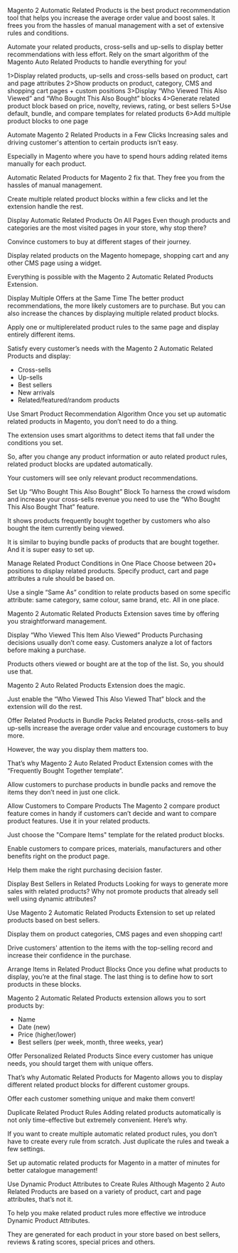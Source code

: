 Magento 2 Automatic Related Products is the best product recommendation tool that helps you increase the average order value and boost sales. It frees you from the hassles of manual management with a set of extensive rules and conditions.

Automate your related products, cross-sells and up-sells to display better recommendations with less effort. Rely on the smart algorithm of the Magento Auto Related Products to handle everything for you!

1>Display related products, up-sells and cross-sells based on product, cart and page attributes
2>Show products on product, category, CMS and shopping cart pages + custom positions
3>Display “Who Viewed This Also Viewed” and “Who Bought This Also Bought” blocks
4>Generate related product block based on price, novelty, reviews, rating, or best sellers
5>Use default, bundle, and compare templates for related products
6>Add multiple product blocks to one page

Automate Magento 2 Related Products in a Few Clicks
Increasing sales and driving customer's attention to certain products isn’t easy.

Especially in Magento where you have to spend hours adding related items manually for each product.

Automatic Related Products for Magento 2 fix that. They free you from the hassles of manual management.

Create multiple related product blocks within a few clicks and let the extension handle the rest.


Display Automatic Related Products On All Pages
Even though products and categories are the most visited pages in your store, why stop there?

Convince customers to buy at different stages of their journey.

Display related products on the Magento homepage, shopping cart and any other CMS page using a widget.

Everything is possible with the Magento 2 Automatic Related Products Extension. 


Display Multiple Offers at the Same Time
The better product recommendations, the more likely customers are to purchase. But you can also increase the chances by displaying multiple related product blocks.

Apply one or multiplerelated product rules to the same page and display entirely different items.

Satisfy every customer’s needs with the Magento 2 Automatic Related Products and display:

- Cross-sells
- Up-sells
- Best sellers
- New arrivals
- Related/featured/random products


Use Smart Product Recommendation Algorithm
Once you set up automatic related products in Magento, you don’t need to do a thing. 

The extension uses smart algorithms to detect items that fall under the conditions you set.

So, after you change any product information or auto related product rules, related product blocks are updated automatically.

Your customers will see only relevant product recommendations.

Set Up “Who Bought This Also Bought” Block
To harness the crowd wisdom and increase your cross-sells revenue you need to use the “Who Bought This Also Bought That” feature.

It shows products frequently bought together by customers who also bought the item currently being viewed.

It is similar to buying bundle packs of products that are bought together. And it is super easy to set up.

Manage Related Product Conditions in One Place
Choose between 20+ positions to display related products. Specify product, cart and page attributes a rule should be based on. 

Use a single “Same As” condition to relate products based on some specific attribute: same category, same colour, same brand, etc. All in one place.

Magento 2 Automatic Related Products Extension saves time by offering you straightforward management.

Display “Who Viewed This Item Also Viewed” Products
Purchasing decisions usually don’t come easy. Customers analyze a lot of factors before making a purchase.

Products others viewed or bought are at the top of the list. So, you should use that.

Magento 2 Auto Related Products Extension does the magic.

Just enable the “Who Viewed This Also Viewed That” block and the extension will do the rest.

Offer Related Products in Bundle Packs
Related products, cross-sells and up-sells increase the average order value and encourage customers to buy more.

However, the way you display them matters too.

That’s why Magento 2 Auto Related Product Extension comes with the “Frequently Bought Together template”.

Allow customers to purchase products in bundle packs and remove the items they don’t need in just one click.

Allow Customers to Compare Products
The Magento 2 compare product feature comes in handy if customers can’t decide and want to compare product features. Use it in your related products.

Just choose the "Compare Items" template for the related product blocks. 

Enable customers to compare prices, materials, manufacturers and other benefits right on the product page.

Help them make the right purchasing decision faster.

Display Best Sellers in Related Products
Looking for ways to generate more sales with related products? Why not promote products that already sell well using dynamic attributes?

Use Magento 2 Automatic Related Products Extension to set up related products based on best sellers.

Display them on product categories, CMS pages and even shopping cart!

Drive customers' attention to the items with the top-selling record and increase their confidence in the purchase.

Arrange Items in Related Product Blocks
Once you define what products to display, you’re at the final stage. The last thing is to define how to sort products in these blocks. 

Magento 2 Automatic Related Products extension allows you to sort products by:

- Name
- Date (new)
- Price (higher/lower)
- Best sellers (per week, month, three weeks, year)

Offer Personalized Related Products
Since every customer has unique needs, you should target them with unique offers. 

That’s why Automatic Related Products for Magento allows you to display different related product blocks for different customer groups.

Offer each customer something unique and make them convert!


Duplicate Related Product Rules
Adding related products automatically is not only time-effective but extremely convenient. Here’s why.

If you want to create multiple automatic related product rules, you don’t have to create every rule from scratch. Just duplicate the rules and tweak a few settings.

Set up automatic related products for Magento in a matter of minutes for better catalogue management!


Use Dynamic Product Attributes to Create Rules
Although Magento 2 Auto Related Products are based on a variety of product, cart and page attributes, that’s not it. 

To help you make related product rules more effective we introduce Dynamic Product Attributes.

They are generated for each product in your store based on best sellers, reviews & rating scores, special prices and others.

